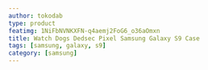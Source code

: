 ```yaml
---
author: tokodab
type: product
featimg: 1NiFbNVNKXFN-q4aemj2FoG6_o36aOmxn
title: Watch Dogs Dedsec Pixel Samsung Galaxy S9 Case
tags: [samsung, galaxy, s9]
category: [samsung]
---
```

